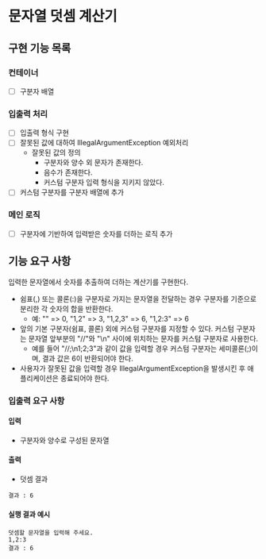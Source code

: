 # 문자열 덧셈 계산기

## 구현 기능 목록

### 컨테이너

- [ ] 구분자 배열

### 입출력 처리

- [ ] 입출력 형식 구현
- [ ] 잘못된 값에 대하여 IllegalArgumentException 예외처리
    - 잘못된 값의 정의
        - 구분자와 양수 외 문자가 존재한다.
        - 음수가 존재한다.
        - 커스텀 구분자 입력 형식을 지키지 않았다.
- [ ] 커스텀 구분자를 구분자 배열에 추가

### 메인 로직

- [ ] 구분자에 기반하여 입력받은 숫자를 더하는 로직 추가

## 기능 요구 사항

입력한 문자열에서 숫자를 추출하여 더하는 계산기를 구현한다.

* 쉼표(,) 또는 콜론(:)을 구분자로 가지는 문자열을 전달하는 경우 구분자를 기준으로 분리한 각 숫자의 합을 반환한다.
    * 예: "" => 0, "1,2" => 3, "1,2,3" => 6, "1,2:3" => 6
* 앞의 기본 구분자(쉼표, 콜론) 외에 커스텀 구분자를 지정할 수 있다. 커스텀 구분자는 문자열 앞부분의 "//"와 "\n" 사이에 위치하는 문자를 커스텀 구분자로 사용한다.
    * 예를 들어 "//;\n1;2;3"과 같이 값을 입력할 경우 커스텀 구분자는 세미콜론(;)이며, 결과 값은 6이 반환되어야 한다.
* 사용자가 잘못된 값을 입력할 경우 IllegalArgumentException을 발생시킨 후 애플리케이션은 종료되어야 한다.

### 입출력 요구 사항

#### 입력
* 구분자와 양수로 구성된 문자열

#### 출력
* 덧셈 결과
```
결과 : 6
```

#### 실행 결과 예시
```
덧셈할 문자열을 입력해 주세요.
1,2:3
결과 : 6
```